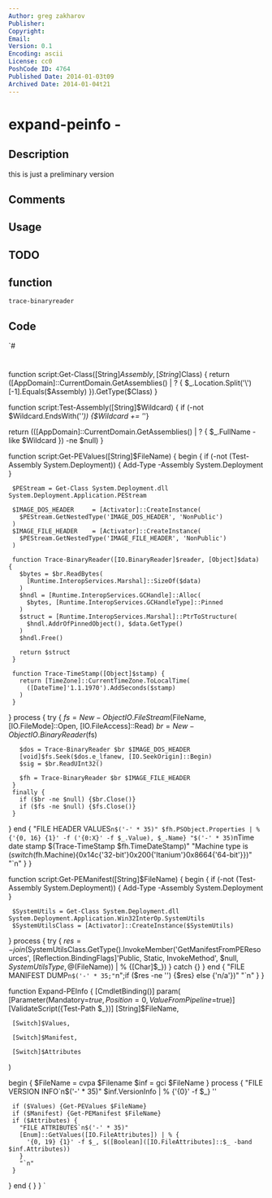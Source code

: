 ```yaml
---
Author: greg zakharov
Publisher: 
Copyright: 
Email: 
Version: 0.1
Encoding: ascii
License: cc0
PoshCode ID: 4764
Published Date: 2014-01-03t09
Archived Date: 2014-01-04t21
---
```


# expand-peinfo - 

## Description

this is just a preliminary version

## Comments



## Usage



## TODO



## function

`trace-binaryreader`

## Code

`#
 #
 function script:Get-Class([String]$Assembly, [String]$Class) {
   return ([AppDomain]::CurrentDomain.GetAssemblies() | ? {
     $_.Location.Split('\')[-1].Equals($Assembly)
   }).GetType($Class)
 }
 
 function script:Test-Assembly([String]$Wildcard) {
   if (-not $Wildcard.EndsWith('*')) {$Wildcard += '*'}
   
   return (([AppDomain]::CurrentDomain.GetAssemblies() | ? {
     $_.FullName -like $Wildcard
   }) -ne $null)
 }
 
 function script:Get-PEValues([String]$FileName) {
   begin {
     if (-not (Test-Assembly System.Deployment)) {
       Add-Type -Assembly System.Deployment
     }
 
     $PEStream = Get-Class System.Deployment.dll System.Deployment.Application.PEStream
     
     $IMAGE_DOS_HEADER     = [Activator]::CreateInstance(
       $PEStream.GetNestedType('IMAGE_DOS_HEADER', 'NonPublic')
     )
     $IMAGE_FILE_HEADER    = [Activator]::CreateInstance(
       $PEStream.GetNestedType('IMAGE_FILE_HEADER', 'NonPublic')
     )
     
     function Trace-BinaryReader([IO.BinaryReader]$reader, [Object]$data) {
       $bytes = $br.ReadBytes(
         [Runtime.InteropServices.Marshal]::SizeOf($data)
       )
       $hndl = [Runtime.InteropServices.GCHandle]::Alloc(
         $bytes, [Runtime.InteropServices.GCHandleType]::Pinned
       )
       $struct = [Runtime.InteropServices.Marshal]::PtrToStructure(
         $hndl.AddrOfPinnedObject(), $data.GetType()
       )
       $hndl.Free()
       
       return $struct
     }
     
     function Trace-TimeStamp([Object]$stamp) {
       return [TimeZone]::CurrentTimeZone.ToLocalTime(
         ([DateTime]'1.1.1970').AddSeconds($stamp)
       )
     }
   }
   process {
     try {
       $fs = New-Object IO.FileStream($FileName, [IO.FileMode]::Open, [IO.FileAccess]::Read)
       $br = New-Object IO.BinaryReader($fs)
       
       $dos = Trace-BinaryReader $br $IMAGE_DOS_HEADER
       [void]$fs.Seek($dos.e_lfanew, [IO.SeekOrigin]::Begin)
       $sig = $br.ReadUInt32()
       
       $fh = Trace-BinaryReader $br $IMAGE_FILE_HEADER
     }
     finally {
       if ($br -ne $null) {$br.Close()}
       if ($fs -ne $null) {$fs.Close()}
     }
   }
   end {
     "FILE HEADER VALUES`n$('-' * 35)"
     $fh.PSObject.Properties | % {'{0, 16} {1}' -f ('{0:X}' -f $_.Value), $_.Name}
     "$('-' * 35)`nTime date stamp $(Trace-TimeStamp $fh.TimeDateStamp)"
     "Machine type is $(switch($fh.Machine){0x14c{'32-bit'}0x200{'Itanium'}0x8664{'64-bit'}})"
     "`n"
   }
 }
 
 function script:Get-PEManifest([String]$FileName) {
   begin {
     if (-not (Test-Assembly System.Deployment)) {
       Add-Type -Assembly System.Deployment
     }
     
     $SystemUtils = Get-Class System.Deployment.dll System.Deployment.Application.Win32InterOp.SystemUtils
     $SystemUtilsClass = [Activator]::CreateInstance($SystemUtils)
   }
   process {
     try {
       $res = -join ($SystemUtilsClass.GetType().InvokeMember('GetManifestFromPEResources',
                            [Reflection.BindingFlags]'Public, Static, InvokeMethod', $null,
                                            $SystemUtilsType, @($FileName)) | % {[Char]$_})
     }
     catch {}
   }
   end {
     "FILE MANIFEST DUMP`n$('-' * 35;"`n";if ($res -ne '') {$res} else {'n/a'})"
     "`n"
   }
 }
 
 function Expand-PEInfo {
   [CmdletBinding()]
   param(
     [Parameter(Mandatory=$true, Position=0, ValueFromPipeline=$true)]
     [ValidateScript({Test-Path $_})]
     [String]$FileName,
     
     [Switch]$Values,
     
     [Switch]$Manifest,
     
     [Switch]$Attributes
   )
   
   begin {
     $FileName = cvpa $Filename
     $inf = gci $FileName
   }
   process {
     "FILE VERSION INFO`n$('-' * 35)"
     $inf.VersionInfo | % {'{0}' -f $_}
     ''
     
     if ($Values) {Get-PEValues $FileName}
     if ($Manifest) {Get-PEManifest $FileName}
     if ($Attributes) {
       "FILE ATTRIBUTES`n$('-' * 35)"
       [Enum]::GetValues([IO.FileAttributes]) | % {
         '{0, 19} {1}' -f $_, $([Boolean]([IO.FileAttributes]::$_ -band $inf.Attributes))
       }
       "`n"
     }
   }
   end {
   }
 }
`

